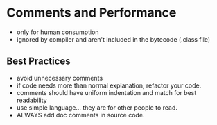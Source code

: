 
# Comments and Performance
- only for human consumption
- ignored by compiler and aren't included in the bytecode (.class file)

## Best Practices
- avoid unnecessary comments
- if code needs more than normal explanation, refactor your code. 
- comments should have uniform indentation and match for best readability
- use simple language... they are for other people to read. 
- ALWAYS add doc comments in source code.